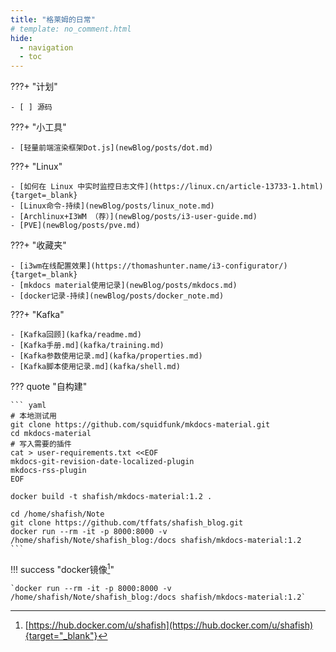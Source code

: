 ```yaml
---
title: "格莱姆的日常"
# template: no_comment.html
hide:
  - navigation
  - toc
---
```


???+ "计划"

    - [ ] 源码

???+ "小工具"

    - [轻量前端渲染框架Dot.js](newBlog/posts/dot.md)

???+ "Linux"

    - [如何在 Linux 中实时监控日志文件](https://linux.cn/article-13733-1.html){target=_blank}
    - [Linux命令-持续](newBlog/posts/linux_note.md)
    - [Archlinux+I3WM （荐）](newBlog/posts/i3-user-guide.md)
    - [PVE](newBlog/posts/pve.md)

???+ "收藏夹"

    - [i3wm在线配置效果](https://thomashunter.name/i3-configurator/){target=_blank}
    - [mkdocs material使用记录](newBlog/posts/mkdocs.md)
    - [docker记录-持续](newBlog/posts/docker_note.md)


???+ "Kafka"
    
    - [Kafka回顾](kafka/readme.md)
    - [Kafka手册.md](kafka/training.md)
    - [Kafka参数使用记录.md](kafka/properties.md)
    - [Kafka脚本使用记录.md](kafka/shell.md)

??? quote "自构建"

    ``` yaml
    # 本地测试用
    git clone https://github.com/squidfunk/mkdocs-material.git
    cd mkdocs-material
    # 写入需要的插件
    cat > user-requirements.txt <<EOF
    mkdocs-git-revision-date-localized-plugin
    mkdocs-rss-plugin
    EOF

    docker build -t shafish/mkdocs-material:1.2 .

    cd /home/shafish/Note
    git clone https://github.com/tffats/shafish_blog.git
    docker run --rm -it -p 8000:8000 -v /home/shafish/Note/shafish_blog:/docs shafish/mkdocs-material:1.2
    ```

!!! success "docker镜像[^1]"

    `docker run --rm -it -p 8000:8000 -v /home/shafish/Note/shafish_blog:/docs shafish/mkdocs-material:1.2`

[^1]: [https://hub.docker.com/u/shafish](https://hub.docker.com/u/shafish){target="_blank"}